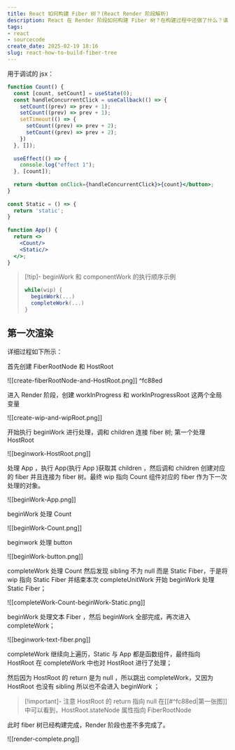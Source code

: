 ```yaml
---
title: React 如何构建 Fiber 树？(React Render 阶段解析)
description: React 在 Render 阶段如何构建 Fiber 树？在构建过程中还做了什么？请看解析
tags:
- react
- sourcecode
create_date: 2025-02-19 18:16
slug: react-how-to-build-fiber-tree
---
```


用于调试的 jsx：

```jsx
function Count() {  
  const [count, setCount] = useState(0);  
  const handleConcurrentClick = useCallback(() => {  
    setCount((prev) => prev + 1);  
    setCount((prev) => prev + 1);  
    setTimeout(() => {  
      setCount((prev) => prev + 2);  
      setCount((prev) => prev + 2);  
    })  
  }, []);  
  
  useEffect(() => {  
    console.log("effect 1");  
  }, [count]);  
  
  return <button onClick={handleConcurrentClick}>{count}</button>;  
}  
  
const Static = () => {  
  return 'static';  
}  
  
function App() {  
  return <>  
    <Count/>  
    <Static/>  
  </>;
}
```

> [!tip]- beginWork 和 componentWork 的执行顺序示例
> ```js
> while(wip) {
> 	beginWork(...)
> 	completeWork(...)
> }
> ```

## 第一次渲染

详细过程如下所示：

首先创建 FiberRootNode 和 HostRoot

![[create-fiberRootNode-and-HostRoot.png]] ^fc88ed

进入 Render 阶段，创建 workInProgress 和 workInProgressRoot 这两个全局变量

![[create-wip-and-wipRoot.png]]

开始执行 beginWork 进行处理，调和 children 连接 fiber 树; 第一个处理 HostRoot

![[beginwork-HostRoot.png]]

处理 App ，执行 App(执行 App )获取其 children ，然后调和 children 创建对应的 fiber 并且连接为 fiber 树。最终 wip 指向 Count 组件对应的 fiber 作为下一次处理的对象。

![[beginWork-App.png]]

beginWork 处理 Count

![[beginWork-Count.png]]

beginwork 处理 button

![[beginWork-button.png]]

completeWork 处理 Count 然后发现 sibling 不为 null 而是 Static Fiber，于是将 wip 指向 Static Fiber 并结束本次 completeUnitWork 开始 beginWork 处理 Static Fiber；

![[completeWork-Count-beginWork-Static.png]]

beginWork 处理文本 Fiber ，然后 beginWork 全部完成，再次进入 completeWork；

![[beginwork-text-fiber.png]]

completeWork 继续向上遍历，Static 与 App 都是函数组件，最终指向 HostRoot 在 completeWork 中也对 HostRoot 进行了处理；

然后因为 HostRoot 的 return 是为 null ，所以跳出 completeWork，又因为 HostRoot 也没有 sibling 所以也不会进入 beginWork ；

> [!important]- 注意
> HostRoot 的 return 指向 null 在[[#^fc88ed|第一张图]]中可以看到，HostRoot.stateNode 属性指向 FiberRootNode

此时 fiber 树已经构建完成，Render 阶段也差不多完成了。

![[render-complete.png]]